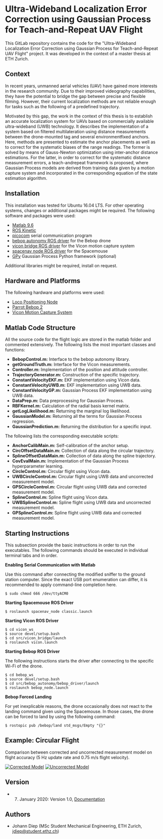 # Ultra-Wideband Localization Error Correction using Gaussian Process for Teach-and-Repeat UAV Flight

This GitLab repository contains the code for the "Ultra-Wideband Localization Error Correction using Gaussian Process for Teach-and-Repeat UAV Flight" project. It was developed in the context of a master thesis at ETH Zurich.

## Context

In recent years, unmanned aerial vehicles (UAV) have gained more interests in the research community. Due to their improved videography capabilities, they have the potential to bridge the gap between precise and flexible filming. However, their current localization methods are
not reliable enough for tasks such as the following of a predefined trajectory.

Motivated by this gap, the work in the context of this thesis is to establish an accurate localization system for UAVs based on commercially available ultra-wideband (UWB) technology. It describes the implementation of a system based on filtered multilateration using distance measurements between the drone-mounted tag and several environmentfixed anchors. Here, methods are presented to estimate the anchor placements as well as to correct for the systematic biases of the range readings. The former is solved by means of Gauss-Newton optimization using inter-anchor distance estimations. For the latter, in order to correct for the systematic distance measurement errors, a teach-andrepeat framework is proposed, where Gaussian Process models are derived from training data given by a motion capture system and incorporated in the corresponding equation of the state estimation algorithm.

## Installation

This installation was tested for Ubuntu 16.04 LTS. For other operating systems, changes or additional packages might be required. The following software and packages were used:

* [Matlab 9.6](https://www.mathworks.com/products/matlab.html)
* [ROS Kinetic](http://wiki.ros.org/kinetic/Installation/Ubuntu)
* [picocom](https://www.github.com/npat-efault/picocom) serial communication program
* [bebop autonomy ROS driver](https://www.bebop-autonomy.readthedocs.io/en/latest/) for the Bebop drone
* [vicon bridge ROS driver](http://wiki.ros.org/vicon_bridge) for the Vicon motion capture system
* [spacenav node ROS driver](http://wiki.ros.org/spacenav_node) for the Spacemouse
* [GPy](https://www.github.com/SheffieldML/GPy) Gaussian Process Python framework (optional)

Additional libraries might be required, install on request.

## Hardware and Platforms

The following hardware and platforms were used:

* [Loco Positioning Node](https://www.bitcraze.io/loco-pos-node/)
* [Parrot Bebop 2](https://www.parrot.com/us/drones/parrot-bebop-2)
* [Vicon Motion Capture System](https://www.vicon.com/)

## Matlab Code Structure

All the source code for the flight logic are stored in the matlab folder and commented extensively. The following lists the most important classes and functions:

* **BebopControl.m:** Interface to the bebop autonomy library.
* **getGroundTruth.m:** Interface for the Vicon measurements.
* **Controller.m:**  Implementation of the position and attitude controller.
* **TrajectoryGenerator.m:** Construction of the specific trajectory.
* **ConstantVelocityEKF.m:**  EKF implementation using Vicon data.
* **ConstantVelocityUWB.m:** EKF implementation using UWB data.
* **ConstantVelocityGP.m:**  Gaussian Process EKF implementation using UWB data.
* **DataPrep.m:** Data preprocessing for Gaussian Process.
* **RBFKernel.m:** Calculation of the radial basis kernel matrix.
* **getLogLikelihood.m:** Returning the marginal log likelihood.
* **GaussianModel.m:**  Returning all the terms for Gaussian Process regression.
* **GaussianPrediction.m:** Returning the distribution for a specific input.


The following lists the corresponding executable scripts:

* **AnchorCalibMain.m:**  Self-calibration of the anchor setup.
* **CircOffsetDataMain.m:** Collection of data along the circular trajectory.
* **SplineOffsetDataMain.m:** Collection of data along the spline trajectory.
* **CovEvalMain.m:** Implementation of the Gaussian Process hyperparameter learning.
* **CircleControl.m:** Circular flight using Vicon data.
* **UWBCircleControl.m:**  Circular flight using UWB data and uncorrected measurement model.
* **GPSCircleControl.m:** Circular flight using UWB data and corrected measurement model.
* **SplineControl.m:** Spline flight using Vicon data.
* **UWBSplineControl.m:**  Spline flight using UWB data and uncorrected measurement model.
* **GPSplineControl.m:** Spline flight using UWB data and corrected measurement model.

## Starting Instructions

This subsection provide the basic instructions in order to run the executables. The following commands should be executed in individual terminal tabs and in order.

**Enabling Serial Communication with Matlab**

Use this command after connecting the modified sniffer to the ground station computer. Since the exact USB port enumeration can differ, it is recommended to apply command-line completion here.

```console
$ sudo chmod 666 /dev/ttyACM0
```

**Starting Spacemouse ROS Driver**

```console
$ roslaunch spacenav_node classic.launch
```

**Starting Vicon ROS Driver**

```console
$ cd vicon_ws
$ source devel/setup.bash
$ cd src/vicon_bridge/launch
$ roslaunch vicon.launch
```

**Starting Bebop ROS Driver**

The following instructions starts the driver after connecting to the specific Wi-Fi of the drone.

```console
$ cd bebop_ws
$ source devel/setup.bash
$ cd src/bebop_autonomy/bebop_driver/launch
$ roslaunch bebop_node.launch
```

**Bebop Forced Landing**

For yet inexplicable reasons, the drone occasionally does not react to the landing command given using the Spacemouse. In those cases, the drone can be forced to land by using the following command:

```console
$ rostopic pub /bebop/land std_msgs/Empty "{}"
```

## Example: Circular Flight

Comparison between corrected and uncorrected measurement model on flight accuracy (5 Hz update rate and 0.75 m/s flight velocity).

[![Corrected Model](https://i.imgur.com/vKb2F1B.png)](https://youtu.be/vt5fpE0bzSY)
[![Uncorrected Model](https://i.imgur.com/vKb2F1B.png)](https://youtu.be/vt5fpE0bzSY)


## Version

* 7. January 2020: Version 1.0, [Documentation](https://gitlab.com/jdiep/master-thesis/tree/master/documentation)

## Authors

* Johann Diep (MSc Student Mechanical Engineering, ETH Zurich, jdiep@student.ethz.ch)